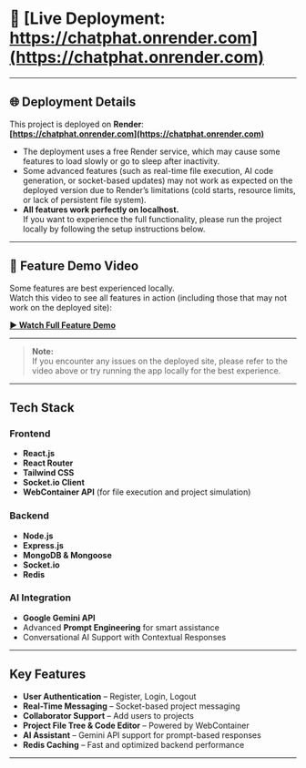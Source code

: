 # 🚀 **[Live Deployment: https://chatphat.onrender.com](https://chatphat.onrender.com)**

---

## 🌐 Deployment Details

This project is deployed on **Render**:  
**[https://chatphat.onrender.com](https://chatphat.onrender.com)**

- The deployment uses a free Render service, which may cause some features to load slowly or go to sleep after inactivity.
- Some advanced features (such as real-time file execution, AI code generation, or socket-based updates) may not work as expected on the deployed version due to Render’s limitations (cold starts, resource limits, or lack of persistent file system).
- **All features work perfectly on localhost.**  
  If you want to experience the full functionality, please run the project locally by following the setup instructions below.

---

## 🎥 Feature Demo Video

Some features are best experienced locally.  
Watch this video to see all features in action (including those that may not work on the deployed site):

**[▶️ Watch Full Feature Demo](https://drive.google.com/drive/folders/1WGVVzCqiOqksRgCa9kTLspXXARUGt58x?usp=sharing)**

---

> **Note:**  
> If you encounter any issues on the deployed site, please refer to the video above or try running the app locally for the best experience.

---

## Tech Stack

### Frontend
- **React.js**
- **React Router**
- **Tailwind CSS**
- **Socket.io Client**
- **WebContainer API** (for file execution and project simulation)

### Backend
- **Node.js**
- **Express.js**
- **MongoDB & Mongoose**
- **Socket.io**
- **Redis**

### AI Integration
- **Google Gemini API**
- Advanced **Prompt Engineering** for smart assistance
- Conversational AI Support with Contextual Responses

---

## Key Features

- **User Authentication** – Register, Login, Logout
- **Real-Time Messaging** – Socket-based project messaging
- **Collaborator Support** – Add users to projects
- **Project File Tree & Code Editor** – Powered by WebContainer
- **AI Assistant** – Gemini API support for prompt-based responses
- **Redis Caching** – Fast and optimized backend performance

---

